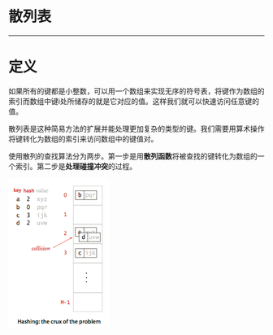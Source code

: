 # 散列表

---

# 定义

如果所有的键都是小整数，可以用一个数组来实现无序的符号表，将键作为数组的索引而数组中键i处所储存的就是它对应的值。这样我们就可以快速访问任意键的值。

散列表是这种简易方法的扩展并能处理更加复杂的类型的键。我们需要用算术操作将键转化为数组的索引来访问数组中的键值对。

使用散列的查找算法分为两步。第一步是用**散列函数**将被查找的键转化为数组的一个索引。第二步是**处理碰撞冲突**的过程。

![](/assets/searching/hashTable_define1.png)

